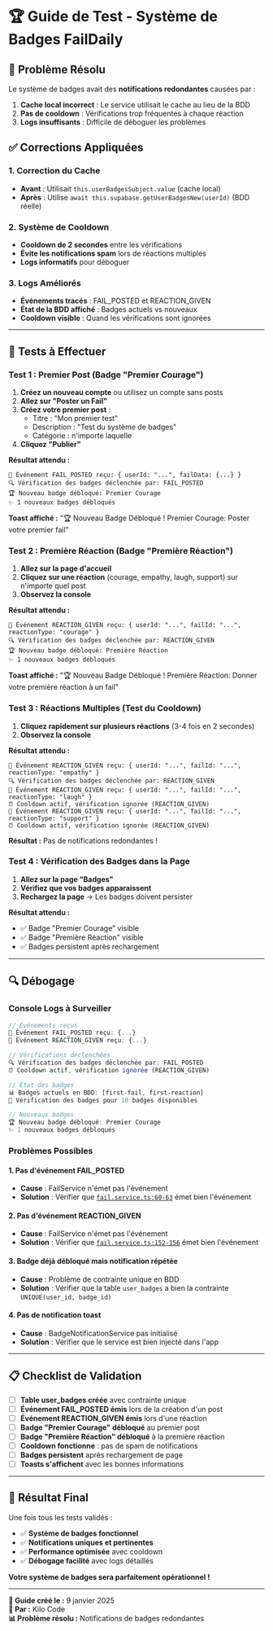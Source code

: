 # 🏆 Guide de Test - Système de Badges FailDaily

## 🚨 **Problème Résolu**

Le système de badges avait des **notifications redondantes** causées par :
1. **Cache local incorrect** : Le service utilisait le cache au lieu de la BDD
2. **Pas de cooldown** : Vérifications trop fréquentes à chaque réaction
3. **Logs insuffisants** : Difficile de déboguer les problèmes

## ✅ **Corrections Appliquées**

### **1. Correction du Cache**
- **Avant** : Utilisait `this.userBadgesSubject.value` (cache local)
- **Après** : Utilise `await this.supabase.getUserBadgesNew(userId)` (BDD réelle)

### **2. Système de Cooldown**
- **Cooldown de 2 secondes** entre les vérifications
- **Évite les notifications spam** lors de réactions multiples
- **Logs informatifs** pour déboguer

### **3. Logs Améliorés**
- **Événements tracés** : FAIL_POSTED et REACTION_GIVEN
- **État de la BDD affiché** : Badges actuels vs nouveaux
- **Cooldown visible** : Quand les vérifications sont ignorées

---

## 🧪 **Tests à Effectuer**

### **Test 1 : Premier Post (Badge "Premier Courage")**

1. **Créez un nouveau compte** ou utilisez un compte sans posts
2. **Allez sur "Poster un Fail"**
3. **Créez votre premier post** :
   - Titre : "Mon premier test"
   - Description : "Test du système de badges"
   - Catégorie : n'importe laquelle
4. **Cliquez "Publier"**

**Résultat attendu :**
```
🎯 Événement FAIL_POSTED reçu: { userId: "...", failData: {...} }
🔍 Vérification des badges déclenchée par: FAIL_POSTED
🏆 Nouveau badge débloqué: Premier Courage
✨ 1 nouveaux badges débloqués
```
**Toast affiché :** "🏆 Nouveau Badge Débloqué ! Premier Courage: Poster votre premier fail"

### **Test 2 : Première Réaction (Badge "Première Réaction")**

1. **Allez sur la page d'accueil**
2. **Cliquez sur une réaction** (courage, empathy, laugh, support) sur n'importe quel post
3. **Observez la console**

**Résultat attendu :**
```
🎯 Événement REACTION_GIVEN reçu: { userId: "...", failId: "...", reactionType: "courage" }
🔍 Vérification des badges déclenchée par: REACTION_GIVEN
🏆 Nouveau badge débloqué: Première Réaction
✨ 1 nouveaux badges débloqués
```
**Toast affiché :** "🏆 Nouveau Badge Débloqué ! Première Réaction: Donner votre première réaction à un fail"

### **Test 3 : Réactions Multiples (Test du Cooldown)**

1. **Cliquez rapidement sur plusieurs réactions** (3-4 fois en 2 secondes)
2. **Observez la console**

**Résultat attendu :**
```
🎯 Événement REACTION_GIVEN reçu: { userId: "...", failId: "...", reactionType: "empathy" }
🔍 Vérification des badges déclenchée par: REACTION_GIVEN
🎯 Événement REACTION_GIVEN reçu: { userId: "...", failId: "...", reactionType: "laugh" }
⏰ Cooldown actif, vérification ignorée (REACTION_GIVEN)
🎯 Événement REACTION_GIVEN reçu: { userId: "...", failId: "...", reactionType: "support" }
⏰ Cooldown actif, vérification ignorée (REACTION_GIVEN)
```
**Résultat :** Pas de notifications redondantes !

### **Test 4 : Vérification des Badges dans la Page**

1. **Allez sur la page "Badges"**
2. **Vérifiez que vos badges apparaissent**
3. **Rechargez la page** → Les badges doivent persister

**Résultat attendu :**
- ✅ Badge "Premier Courage" visible
- ✅ Badge "Première Réaction" visible
- ✅ Badges persistent après rechargement

---

## 🔍 **Débogage**

### **Console Logs à Surveiller**

```javascript
// Événements reçus
🎯 Événement FAIL_POSTED reçu: {...}
🎯 Événement REACTION_GIVEN reçu: {...}

// Vérifications déclenchées
🔍 Vérification des badges déclenchée par: FAIL_POSTED
⏰ Cooldown actif, vérification ignorée (REACTION_GIVEN)

// État des badges
📊 Badges actuels en BDD: [first-fail, first-reaction]
🎯 Vérification des badges pour 10 badges disponibles

// Nouveaux badges
🏆 Nouveau badge débloqué: Premier Courage
✨ 1 nouveaux badges débloqués
```

### **Problèmes Possibles**

#### **1. Pas d'événement FAIL_POSTED**
- **Cause** : FailService n'émet pas l'événement
- **Solution** : Vérifier que [`fail.service.ts:60-63`](src/app/services/fail.service.ts:60) émet bien l'événement

#### **2. Pas d'événement REACTION_GIVEN**
- **Cause** : FailService n'émet pas l'événement
- **Solution** : Vérifier que [`fail.service.ts:152-156`](src/app/services/fail.service.ts:152) émet bien l'événement

#### **3. Badge déjà débloqué mais notification répétée**
- **Cause** : Problème de contrainte unique en BDD
- **Solution** : Vérifier que la table `user_badges` a bien la contrainte `UNIQUE(user_id, badge_id)`

#### **4. Pas de notification toast**
- **Cause** : BadgeNotificationService pas initialisé
- **Solution** : Vérifier que le service est bien injecté dans l'app

---

## 📋 **Checklist de Validation**

- [ ] **Table user_badges créée** avec contrainte unique
- [ ] **Événement FAIL_POSTED émis** lors de la création d'un post
- [ ] **Événement REACTION_GIVEN émis** lors d'une réaction
- [ ] **Badge "Premier Courage" débloqué** au premier post
- [ ] **Badge "Première Réaction" débloqué** à la première réaction
- [ ] **Cooldown fonctionne** : pas de spam de notifications
- [ ] **Badges persistent** après rechargement de page
- [ ] **Toasts s'affichent** avec les bonnes informations

---

## 🎉 **Résultat Final**

Une fois tous les tests validés :

- ✅ **Système de badges fonctionnel**
- ✅ **Notifications uniques et pertinentes**
- ✅ **Performance optimisée** avec cooldown
- ✅ **Débogage facilité** avec logs détaillés

**Votre système de badges sera parfaitement opérationnel !**

---

**📅 Guide créé le :** 9 janvier 2025  
**🔧 Par :** Kilo Code  
**📊 Problème résolu :** Notifications de badges redondantes